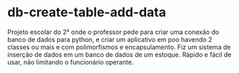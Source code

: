 # db-create-table-add-data
Projeto escolar do 2° onde o professor pede para criar uma conexão do banco de dados para python, e criar um aplicativo em poo havendo 2 classes ou mais e com polimorfismos e encapsulamento. Fiz um sistema de inserção de dados em um banco de dados de um estoque.  Rápido e fácil de usar, não limitando o funcionário operante.
